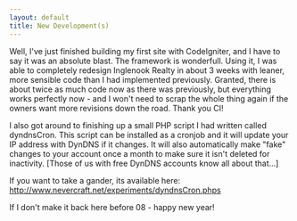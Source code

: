 ```yaml
---
layout: default
title: New Development(s)
---
```


Well, I've just finished building my first site with CodeIgniter, and I have
to say it was an absolute blast. The framework is wonderfull. Using it, I was
able to completely redesign Inglenook Realty in about 3 weeks with leaner,
more sensible code than I had implemented previously. Granted, there is about
twice as much code now as there was previously, but everything works perfectly
now - and I won't need to scrap the whole thing again if the owners want more
revisions down the road. Thank you CI!

I also got around to finishing up a small PHP script I had written called
dyndnsCron. This script can be installed as a cronjob and it will update your
IP address with DynDNS if it changes. It will also automatically make "fake"
changes to your account once a month to make sure it isn't deleted for
inactivity. [Those of us with free DynDNS accounts know all about that...]

If you want to take a gander, its available here:
<http://www.nevercraft.net/experiments/dyndnsCron.phps>

If I don't make it back here before 08 - happy new year!
